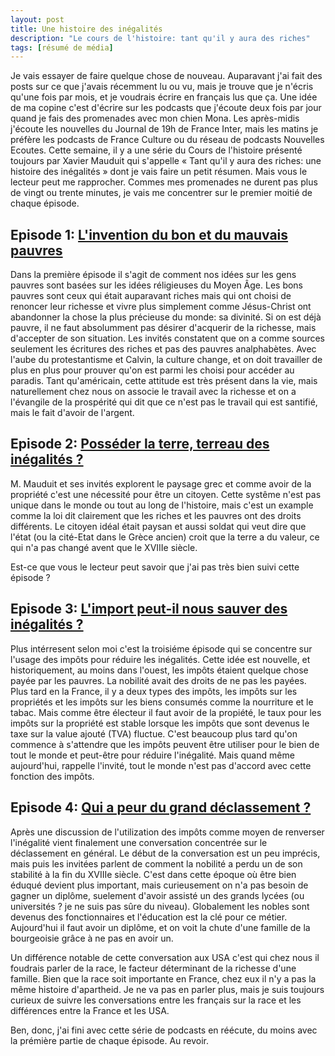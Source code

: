 ```yaml
---
layout: post
title: Une histoire des inégalités
description: "Le cours de l'histoire: tant qu'il y aura des riches"
tags: [résumé de média]
---
```


Je vais essayer de faire quelque chose de nouveau. Auparavant j'ai fait des posts sur
ce que j'avais récemment lu ou vu, mais je trouve que je n'écris qu'une fois par mois,
et je voudrais écrire en français lus que ça. Une idée de ma copine c'est d'écrire sur
les podcasts que j'écoute deux fois par jour quand je fais des promenades avec mon
chien Mona. Les après-midis j'écoute les nouvelles du Journal de 19h de France Inter, 
mais les matins je préfère les podcasts de France Culture ou du réseau de podcasts
Nouvelles Ecoutes. Cette semaine, il y a une série du Cours de l'histoire présenté 
toujours par Xavier Mauduit qui s'appelle « Tant qu'il y aura des riches: une histoire
des inégalités » dont je vais faire un petit résumen. Mais vous le lecteur peut
me rapprocher. Commes mes promenades ne durent pas plus de vingt ou trente minutes,
je vais me concentrer sur le premier moitié de chaque épisode.

## Episode 1: [L'invention du bon et du mauvais pauvres](https://www.franceculture.fr/emissions/le-cours-de-lhistoire/tant-quil-y-aura-des-riches-une-histoire-des-inegalites-44-linvention-du-bon-et-du-mauvais-pauvre)

Dans la première épisode il s'agit de comment nos idées sur les gens pauvres sont basées sur
les idées réligieuses du Moyen Âge. Les bons pauvres sont ceux qui était auparavant riches
mais qui ont choisi de renoncer leur richesse et vivre plus simplement comme Jésus-Christ 
ont abandonner la chose la plus précieuse du monde: sa divinité. Si on est déjà pauvre, il
ne faut absolumment pas désirer d'acquerir de la richesse, mais d'accepter de son situation.
Les invités constatent que on a comme sources seulement les écritures des riches et pas 
des pauvres analphabètes.
Avec l'aube du protestantisme et Calvin, la culture change, et on doit travailler de plus
en plus pour prouver qu'on est parmi les choisi pour accéder au paradis. Tant qu'américain, 
cette attitude est très présent dans la vie, mais naturellement chez nous on associe 
le travail avec la richesse et on a l'évangile de la prospérité qui dit que ce n'est pas
le travail qui est santifié, mais le fait d'avoir de l'argent.

## Episode 2: [Posséder la terre, terreau des inégalités ?](https://www.franceculture.fr/emissions/le-cours-de-lhistoire/tant-quil-y-aura-des-riches-une-histoire-des-inegalites-44-linvention-du-bon-et-du-mauvais-pauvre)

M. Mauduit et ses invités explorent le paysage grec et comme avoir de la propriété 
c'est une nécessité pour être un citoyen. Cette systême n'est pas unique dans le
monde ou tout au long de l'histoire, mais c'est un example comme la loi dit clairement
que les riches et les pauvres ont des droits différents. Le citoyen idéal était
paysan et aussi soldat qui veut dire que l'état (ou la cité-Etat dans le Grèce ancien)
croit que la terre a du valeur, ce qui n'a pas changé avent que le XVIIIe siècle.

Est-ce que vous le lecteur peut savoir que j'ai pas très bien suivi cette épisode ?

## Episode 3: [L'import peut-il nous sauver des inégalités ?](https://www.franceculture.fr/emissions/le-cours-de-lhistoire/tant-quil-y-aura-des-riches-une-histoire-des-inegalites-34-limpot-peut-il-nous-sauver-des-inegalites)

Plus intérresent selon moi c'est la troisiéme épisode qui se concentre sur l'usage 
des impôts pour réduire les inégalités. Cette idée est nouvelle, et historiquement, au
moins dans l'ouest, les impôts étaient quelque chose payée par les pauvres. La nobilité 
avait des droits de ne pas les payées. Plus tard en la France, il y a deux types des
impôts, les impôts sur les propriétés et les impôts sur les biens consumés comme
la nourriture et le tabac. Mais comme être électeur il faut avoir de la propiété, 
le taux pour les impôts sur la propriété est stable lorsque les impôts que sont
devenus le taxe sur la value ajouté (TVA) fluctue. C'est beaucoup plus tard 
qu'on commence à s'attendre que les impôts peuvent être utiliser pour le bien 
de tout le monde et peut-être pour réduire l'inégalité. 
Mais quand même aujourd'hui, rappelle l'invité, tout le monde n'est pas d'accord avec cette 
fonction des impôts.

## Episode 4: [Qui a peur du grand déclassement ?](https://www.franceculture.fr/emissions/le-cours-de-lhistoire/le-cours-de-lhistoire-emission-du-jeudi-04-fevrier-2021)

Après une discussion de l'utilization des impôts comme moyen de renverser l'inégalité vient
finalement une conversation concentrée sur le déclassement en général. Le début de la conversation
est un peu imprécis, mais puis les invitées parlent de comment la nobilité a perdu 
un de son stabilité à la fin du XVIIIe siècle. C'est dans cette époque où être bien éduqué
devient plus important, mais curieusement on n'a pas besoin de gagner un diplôme, suelement
d'avoir assisté un des grands lycées (ou universités ? je ne suis pas sûre du niveau). 
Globalement les nobles sont devenus des fonctionnaires et l'éducation est la clé pour
ce métier. Aujourd'hui il faut avoir un diplôme, et on voit la chute d'une famille
de la bourgeoisie grâce à ne pas en avoir un. 

Un différence notable de cette conversation aux USA c'est qui chez nous il foudrais parler
de la race, le facteur déterminant de la richesse d'une famille. Bien que la race soit 
importante en France, chez eux il n'y a pas la même histoire d'apartheid. Je ne va pas
en parler plus, mais je suis toujours curieux de suivre les conversations entre les
français sur la race et les différences entre la France et les USA.

Ben, donc, j'ai fini avec cette série de podcasts en réécute, du moins avec la prémière 
partie de chaque épisode. Au revoir.
